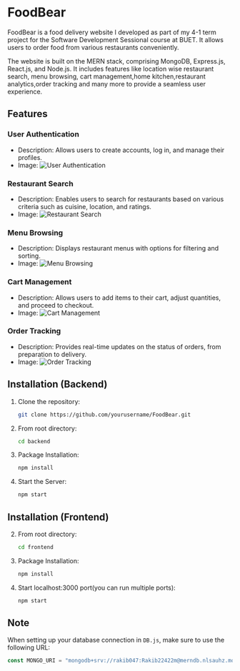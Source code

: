 # FoodBear

FoodBear is a food delivery website I developed as part of my 4-1 term project for the Software Development Sessional course at BUET. It allows users to order food from various restaurants conveniently.

The website is built on the MERN stack, comprising MongoDB, Express.js, React.js, and Node.js. It includes features like location wise restaurant search, menu browsing, cart management,home kitchen,restaurant analytics,order tracking and many more to provide a seamless user experience.

## Features

### User Authentication

- Description: Allows users to create accounts, log in, and manage their profiles.
- Image: ![User Authentication](images/user_auth.png)

### Restaurant Search

- Description: Enables users to search for restaurants based on various criteria such as cuisine, location, and ratings.
- Image: ![Restaurant Search](images/restaurant_search.png)

### Menu Browsing

- Description: Displays restaurant menus with options for filtering and sorting.
- Image: ![Menu Browsing](images/menu_browsing.png)

### Cart Management

- Description: Allows users to add items to their cart, adjust quantities, and proceed to checkout.
- Image: ![Cart Management](images/cart_management.png)

### Order Tracking

- Description: Provides real-time updates on the status of orders, from preparation to delivery.
- Image: ![Order Tracking](images/order_tracking.png)

## Installation (Backend)

1. Clone the repository:
   ```sh
   git clone https://github.com/yourusername/FoodBear.git
   
2. From root directory:
   ```sh
   cd backend
   
3. Package Installation:
   ```sh
   npm install

4. Start the Server:
   ```sh
   npm start
   
## Installation (Frontend)

2. From root directory:
   ```sh
   cd frontend
   
3. Package Installation:
   ```sh
   npm install

4. Start localhost:3000 port(you can run multiple ports):
   ```sh
   npm start


## Note

When setting up your database connection in `DB.js`, make sure to use the following URL:

```javascript
const MONGO_URI = "mongodb+srv://rakib047:Rakib22422m@merndb.nlsauhz.mongodb.net/FoodBear?retryWrites=true&w=majority";

